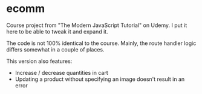 # ecomm

Course project from "The Modern JavaScript Tutorial" on Udemy. I put it here to be able to tweak it and expand it.

The code is not 100% identical to the course. Mainly, the route handler logic differs somewhat in a couple of places.

This version also features:
- Increase / decrease quantities in cart
- Updating a product without specifying an image doesn't result in an error
